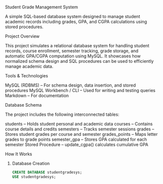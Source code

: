 Student Grade Management System

A simple SQL-based database system designed to manage student academic records including grades, GPA, and CGPA calculations using stored procedures.

Project Overview

This project simulates a relational database system for handling student records, course enrollment, semester tracking, grade storage, and automatic GPA/CGPA computation using MySQL. It showcases how normalized schema design and SQL procedures can be used to efficiently manage academic data.

Tools & Technologies

MySQL (RDBMS) – For schema design, data insertion, and stored procedures
MySQL Workbench / CLI – Used for writing and testing queries
Markdown – For documentation

Database Schema

The project includes the following interconnected tables:

students – Holds student personal and academic data
courses – Contains course details and credits
semesters – Tracks semester sessions
grades – Stores student grades per course and semester
grades_points – Maps letter grades to grade points
semester_gpa – Stores GPA calculated for each semester
Stored Procedure – update_cgpa() calculates cumulative GPA

How It Works

1. Database Creation
   ```sql
   CREATE DATABASE studentgradesys;
   USE studentgradesys;
